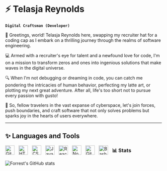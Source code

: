 # ⚡ Telasja Reynolds

**`Digital Craftsman (Developer)`**

👋 Greetings, world! Telasja Reynolds here, swapping my recruiter hat for a coding cap as I embark on a thrilling journey through the realms of software engineering.

💻 Armed with a recruiter's eye for talent and a newfound love for code, I'm on a mission to transform zeros and ones into ingenious solutions that make waves in the digital universe.

🔍 When I'm not debugging or dreaming in code, you can catch me pondering the intricacies of human behavior, perfecting my latte art, or plotting my next great adventure. After all, life's too short not to pursue every passion with gusto!

🚀 So, fellow travelers in the vast expanse of cyberspace, let's join forces, push boundaries, and craft software that not only solves problems but sparks joy in the hearts of users everywhere.

---

## ✨ Languages and Tools

<img align="left" alt="Git" width="30px" style="padding-right:10px;" src="https://cdn.jsdelivr.net/gh/devicons/devicon/icons/git/git-original.svg" />
<img align="left" alt="HTML" width="30px" style="padding-right:10px;" src="https://cdn.jsdelivr.net/gh/devicons/devicon/icons/html5/html5-plain.svg" />
<img align="left" alt="CSS" width="30px" style="padding-right:10px;" src="https://cdn.jsdelivr.net/gh/devicons/devicon/icons/css3/css3-plain.svg" />
<img align="left" alt="JavaScript" width="30px" style="padding-right:10px;" src="https://cdn.jsdelivr.net/gh/devicons/devicon/icons/javascript/javascript-plain.svg" />
<img align="left" alt="React" width="30px" style="padding-right:10px;" src="https://cdn.jsdelivr.net/gh/devicons/devicon/icons/react/react-original.svg" />
<img align="left" alt="NodeJS" width="30px" style="padding-right:10px;" src="https://cdn.jsdelivr.net/gh/devicons/devicon/icons/nodejs/nodejs-original.svg" />
<img align="left" alt="GitHub" width="30px" style="padding-right:10px;" src="https://cdn.jsdelivr.net/gh/devicons/devicon/icons/github/github-original.svg" />
<img align="left" alt="Bash" width="30px" style="padding-right:10px;" src="https://cdn.jsdelivr.net/gh/devicons/devicon/icons/bash/bash-original.svg" />

### 📊 Stats

![Forrest's GitHub stats](https://github-readme-stats.vercel.app/api?username=telasjareynolds&show_icons=true&theme=gruvbox)

<!--
**telasjareynolds/telasjareynolds** is a ✨ _special_ ✨ repository because its `README.md` (this file) appears on your GitHub profile.

Here are some ideas to get you started:

- 🔭 I’m currently working on ...
- 🌱 I’m currently learning ...
- 👯 I’m looking to collaborate on ...
- 🤔 I’m looking for help with ...
- 💬 Ask me about ...
- 📫 How to reach me: ...
- 😄 Pronouns: ...
- ⚡ Fun fact: ...
-->
